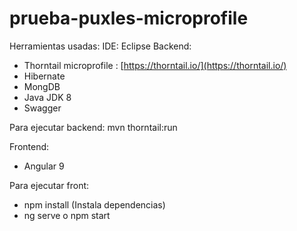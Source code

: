 # prueba-puxles-microprofile

Herramientas usadas:
IDE: Eclipse
Backend:
  - Thorntail microprofile : [https://thorntail.io/](https://thorntail.io/)
  - Hibernate
  - MongDB
  - Java JDK 8
  - Swagger
 
Para ejecutar backend: mvn thorntail:run
  
Frontend:
  - Angular 9
  
Para ejecutar front:
- npm install (Instala dependencias)
- ng serve o npm start
